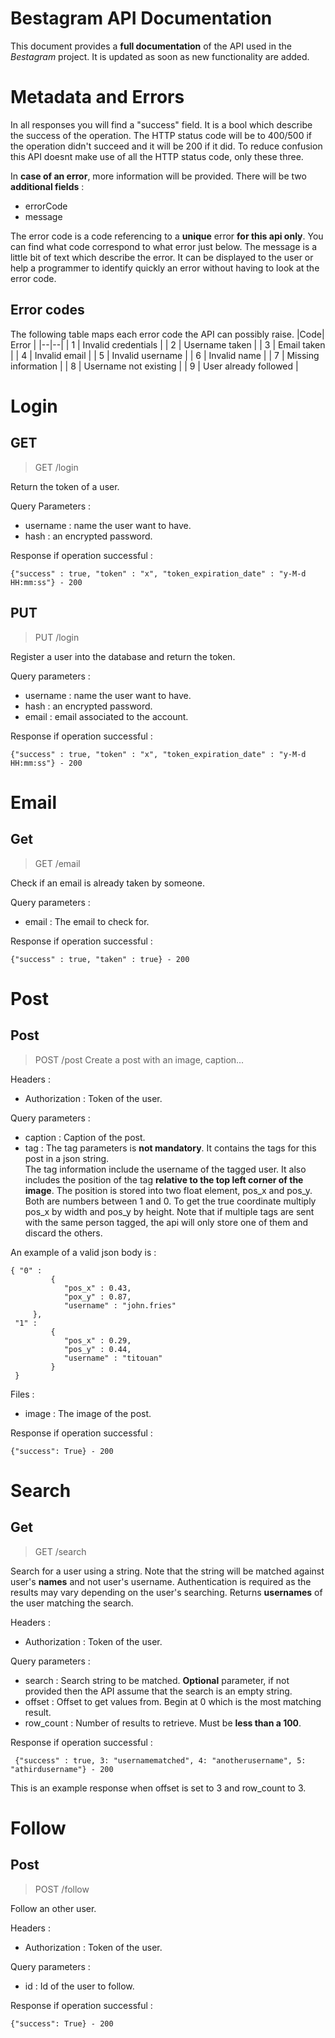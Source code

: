 

# Bestagram API Documentation  
This document provides a **full documentation** of the API used in the *Bestagram* project. It is updated as soon as new functionality are added.  
  
# Metadata and Errors  
In all responses you will find a "success" field. It is a bool which describe the success of the operation. The HTTP status code will be to 400/500 if the operation didn't succeed and it will be 200 if it did. To reduce confusion this API doesnt make use of all the HTTP status code, only these three.

In **case of an error**, more information will be provided. There will be two **additional fields** : 

 - errorCode
 - message

The error code is a code referencing to a **unique** error **for this api only**. You can find what code correspond to what error just below.
The message is a little bit of text which describe the error. It can be displayed to the user or help a programmer to identify quickly an error without having to look at the error code.

## Error codes
The following table maps each error code the API can possibly raise.
|Code| Error |
|--|--|
| 1 | Invalid credentials |
| 2 | Username taken |
| 3 | Email taken |
| 4 | Invalid email |
| 5 | Invalid username |
| 6 | Invalid name |
| 7 | Missing information |
| 8 | Username not existing |
| 9 | User already followed |


  
# Login  
## GET  
  
> GET /login  

Return the token of a user.   
  
Query Parameters :   
 - username : name the user want to have.  
 - hash : an encrypted password.  
  
Response if operation successful :  
  
	{"success" : true, "token" : "x", "token_expiration_date" : "y-M-d HH:mm:ss"} - 200
## PUT  
 > PUT /login  

Register a user into the database and return the token.   
  
Query parameters :  
 - username : name the user want to have.  
 - hash : an encrypted password.  
 - email : email associated to the account.   
  
Response if operation successful :  
  
	{"success" : true, "token" : "x", "token_expiration_date" : "y-M-d HH:mm:ss"} - 200
# Email  
## Get  
  
 > GET /email  

Check if an email is already taken by someone.   
  
Query parameters :  
 - email : The email to check for.  
  
Response if operation successful :  
  
	{"success" : true, "taken" : true} - 200  
# Post  
## Post  
  
>POST /post  Create a post with an image, caption...  
  
Headers :  
 - Authorization : Token of the user.  
  
Query parameters :  
 - caption : Caption of the post.  
 - tag : The tag parameters is **not mandatory**. It contains the tags for this post in a json string.   
The tag information include the username of the tagged user. It also includes the position of the tag **relative to the top left corner of the image**. The position is stored into two float element, pos_x and pos_y. Both are numbers between 1 and 0. To get the true coordinate multiply pos_x by width and pos_y by height. Note that if multiple tags are sent with the same person tagged, the api will only store one of them and discard the others.  
  
An example of a valid json body is :   
     
	{ "0" :   
	         {   
	            "pos_x" : 0.43,   
	            "pox_y" : 0.87,   
	            "username" : "john.fries"  
		 },         
	 "1" :   
	         {    
	            "pos_x" : 0.29,   
	            "pos_y" : 0.44,   
	            "username" : "titouan"   
	         }  
	 } 
  
Files :   
 - image : The image of the post.  
  
Response if operation successful :  
  
	{"success": True} - 200 
# Search  
## Get  
  
>GET /search  

Search for a user using a string. Note that the string will be matched against user's **names** and not user's username. Authentication is required as the results may vary depending on the user's searching. Returns **usernames** of the user matching the search.  
  
Headers :  
- Authorization : Token of the user.  
  
Query parameters :
- search : Search string to be matched. **Optional** parameter, if not provided then the API assume that the search is an empty string.
- offset : Offset to get values from. Begin at 0 which is the most matching result.  
- row_count : Number of results to retrieve. Must be **less than a 100**.  

  
Response if operation successful :  
  
	 {"success" : true, 3: "usernamematched", 4: "anotherusername", 5: "athirdusername"} - 200
This is an example response when offset is set to 3 and row_count to 3.

# Follow
## Post
> POST /follow

Follow an other user.

Headers :  
- Authorization : Token of the user.  
  
Query parameters :
- id : Id of the user to follow.

Response if operation successful :  

    {"success": True} - 200
